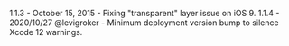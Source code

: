 1.1.3 - October 15, 2015 - Fixing "transparent" layer issue on iOS 9. 
1.1.4 - 2020/10/27 @levigroker - Minimum deployment version bump to silence Xcode 12 warnings.